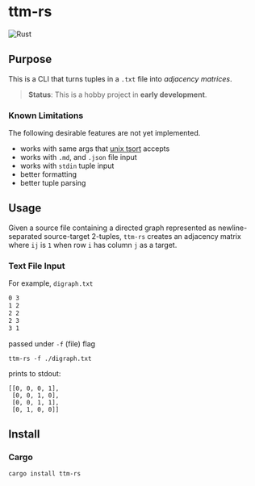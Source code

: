 # ttm-rs

![Rust](https://github.com/nonnontrivial/ttm-rs/workflows/Rust/badge.svg)

## Purpose

This is a CLI that turns tuples in a `.txt` file into _adjacency matrices_.

> **Status**: This is a hobby project in **early development**.

### Known Limitations

The following desirable features are not yet implemented.

- works with same args that [unix tsort](https://en.wikipedia.org/wiki/Tsort) accepts
- works with `.md`, and `.json` file input
- works with `stdin` tuple input
- better formatting
- better tuple parsing

## Usage

Given a source file containing a directed graph represented as newline-separated
source-target 2-tuples, `ttm-rs` creates an adjacency matrix where `ij` is `1`
when row `i` has column `j` as a target.

### Text File Input

For example, `digraph.txt`

```txt
0 3
1 2
2 2
2 3
3 1
```

passed under `-f` (file) flag

```shell
ttm-rs -f ./digraph.txt
```

prints to stdout:

```shell
[[0, 0, 0, 1],
 [0, 0, 1, 0],
 [0, 0, 1, 1],
 [0, 1, 0, 0]]
```

## Install

### Cargo

```shell
cargo install ttm-rs
```
